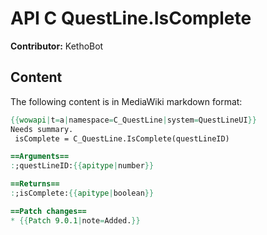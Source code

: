 # API C QuestLine.IsComplete

**Contributor:** KethoBot

## Content

The following content is in MediaWiki markdown format:

```mediawiki
{{wowapi|t=a|namespace=C_QuestLine|system=QuestLineUI}}
Needs summary.
 isComplete = C_QuestLine.IsComplete(questLineID)

==Arguments==
:;questLineID:{{apitype|number}}

==Returns==
:;isComplete:{{apitype|boolean}}

==Patch changes==
* {{Patch 9.0.1|note=Added.}}
```